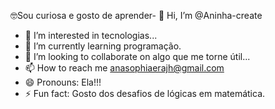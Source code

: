 🤓Sou curiosa e gosto de aprender- 👋 Hi, I’m @Aninha-create
- 👀 I’m interested in tecnologias...
- 🌱 I’m currently learning programação.
- 💞️ I’m looking to collaborate on algo que me torne útil...
- 📫 How to reach me anasophiaerajh@gmail.com
- 😄 Pronouns: Ela!!!
- ⚡ Fun fact: Gosto dos desafios de lógicas em matemática. 

<!---
Aninha-create/Aninha-create is a ✨ special ✨ repository because its `README.md` (this file) appears on your GitHub profile.
You can click the Preview link to take a look at your changes.
--->
